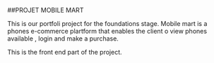 ##PROJET MOBILE MART

This is our portfoli project for the foundations stage.
 Mobile mart is a phones e-commerce plartform that enables the client o view phones available , login and make a purchase.

 This is the front end part of the project.
